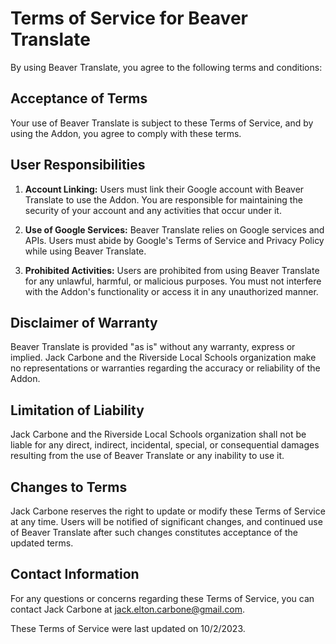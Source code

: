 # Terms of Service for Beaver Translate

By using Beaver Translate, you agree to the following terms and conditions:

## Acceptance of Terms

Your use of Beaver Translate is subject to these Terms of Service, and by using the Addon, you agree to comply with these terms.

## User Responsibilities

1. **Account Linking:** Users must link their Google account with Beaver Translate to use the Addon. You are responsible for maintaining the security of your account and any activities that occur under it.

2. **Use of Google Services:** Beaver Translate relies on Google services and APIs. Users must abide by Google's Terms of Service and Privacy Policy while using Beaver Translate.

3. **Prohibited Activities:** Users are prohibited from using Beaver Translate for any unlawful, harmful, or malicious purposes. You must not interfere with the Addon's functionality or access it in any unauthorized manner.

## Disclaimer of Warranty

Beaver Translate is provided "as is" without any warranty, express or implied. Jack Carbone and the Riverside Local Schools organization make no representations or warranties regarding the accuracy or reliability of the Addon.

## Limitation of Liability

Jack Carbone and the Riverside Local Schools organization shall not be liable for any direct, indirect, incidental, special, or consequential damages resulting from the use of Beaver Translate or any inability to use it.

## Changes to Terms

Jack Carbone reserves the right to update or modify these Terms of Service at any time. Users will be notified of significant changes, and continued use of Beaver Translate after such changes constitutes acceptance of the updated terms.

## Contact Information

For any questions or concerns regarding these Terms of Service, you can contact Jack Carbone at jack.elton.carbone@gmail.com.

These Terms of Service were last updated on 10/2/2023.
